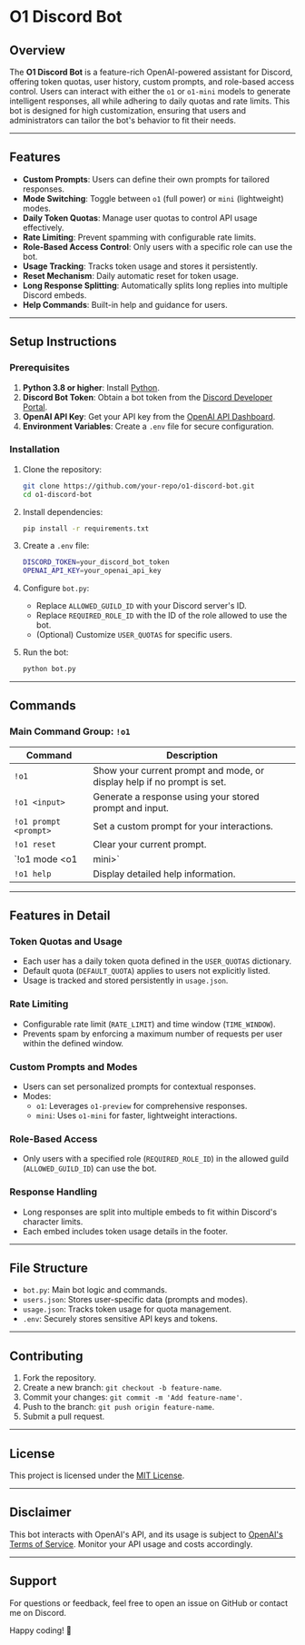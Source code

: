 
# O1 Discord Bot

## Overview

The **O1 Discord Bot** is a feature-rich OpenAI-powered assistant for Discord, offering token quotas, user history, custom prompts, and role-based access control. Users can interact with either the `o1` or `o1-mini` models to generate intelligent responses, all while adhering to daily quotas and rate limits. This bot is designed for high customization, ensuring that users and administrators can tailor the bot's behavior to fit their needs.

---

## Features

- **Custom Prompts**: Users can define their own prompts for tailored responses.
- **Mode Switching**: Toggle between `o1` (full power) or `mini` (lightweight) modes.
- **Daily Token Quotas**: Manage user quotas to control API usage effectively.
- **Rate Limiting**: Prevent spamming with configurable rate limits.
- **Role-Based Access Control**: Only users with a specific role can use the bot.
- **Usage Tracking**: Tracks token usage and stores it persistently.
- **Reset Mechanism**: Daily automatic reset for token usage.
- **Long Response Splitting**: Automatically splits long replies into multiple Discord embeds.
- **Help Commands**: Built-in help and guidance for users.

---

## Setup Instructions

### Prerequisites

1. **Python 3.8 or higher**: Install [Python](https://www.python.org/downloads/).
2. **Discord Bot Token**: Obtain a bot token from the [Discord Developer Portal](https://discord.com/developers/applications).
3. **OpenAI API Key**: Get your API key from the [OpenAI API Dashboard](https://platform.openai.com/).
4. **Environment Variables**: Create a `.env` file for secure configuration.

### Installation

1. Clone the repository:
   ```bash
   git clone https://github.com/your-repo/o1-discord-bot.git
   cd o1-discord-bot
   ```

2. Install dependencies:
   ```bash
   pip install -r requirements.txt
   ```

3. Create a `.env` file:
   ```bash
   DISCORD_TOKEN=your_discord_bot_token
   OPENAI_API_KEY=your_openai_api_key
   ```

4. Configure `bot.py`:
   - Replace `ALLOWED_GUILD_ID` with your Discord server's ID.
   - Replace `REQUIRED_ROLE_ID` with the ID of the role allowed to use the bot.
   - (Optional) Customize `USER_QUOTAS` for specific users.

5. Run the bot:
   ```bash
   python bot.py
   ```

---

## Commands

### Main Command Group: `!o1`

| Command                 | Description                                                                 |
|-------------------------|-----------------------------------------------------------------------------|
| `!o1`                   | Show your current prompt and mode, or display help if no prompt is set.    |
| `!o1 <input>`           | Generate a response using your stored prompt and input.                    |
| `!o1 prompt <prompt>`   | Set a custom prompt for your interactions.                                 |
| `!o1 reset`             | Clear your current prompt.                                                 |
| `!o1 mode <o1|mini>`    | Switch between the `o1` (full) or `mini` (lightweight) mode.               |
| `!o1 help`              | Display detailed help information.                                         |

---

## Features in Detail

### **Token Quotas and Usage**
- Each user has a daily token quota defined in the `USER_QUOTAS` dictionary.
- Default quota (`DEFAULT_QUOTA`) applies to users not explicitly listed.
- Usage is tracked and stored persistently in `usage.json`.

### **Rate Limiting**
- Configurable rate limit (`RATE_LIMIT`) and time window (`TIME_WINDOW`).
- Prevents spam by enforcing a maximum number of requests per user within the defined window.

### **Custom Prompts and Modes**
- Users can set personalized prompts for contextual responses.
- Modes:
  - `o1`: Leverages `o1-preview` for comprehensive responses.
  - `mini`: Uses `o1-mini` for faster, lightweight interactions.

### **Role-Based Access**
- Only users with a specified role (`REQUIRED_ROLE_ID`) in the allowed guild (`ALLOWED_GUILD_ID`) can use the bot.

### **Response Handling**
- Long responses are split into multiple embeds to fit within Discord's character limits.
- Each embed includes token usage details in the footer.

---

## File Structure

- `bot.py`: Main bot logic and commands.
- `users.json`: Stores user-specific data (prompts and modes).
- `usage.json`: Tracks token usage for quota management.
- `.env`: Securely stores sensitive API keys and tokens.

---

## Contributing

1. Fork the repository.
2. Create a new branch: `git checkout -b feature-name`.
3. Commit your changes: `git commit -m 'Add feature-name'`.
4. Push to the branch: `git push origin feature-name`.
5. Submit a pull request.

---

## License

This project is licensed under the [MIT License](LICENSE).

---

## Disclaimer

This bot interacts with OpenAI's API, and its usage is subject to [OpenAI's Terms of Service](https://openai.com/terms/). Monitor your API usage and costs accordingly.

---

## Support

For questions or feedback, feel free to open an issue on GitHub or contact me on Discord.

Happy coding! 🚀
